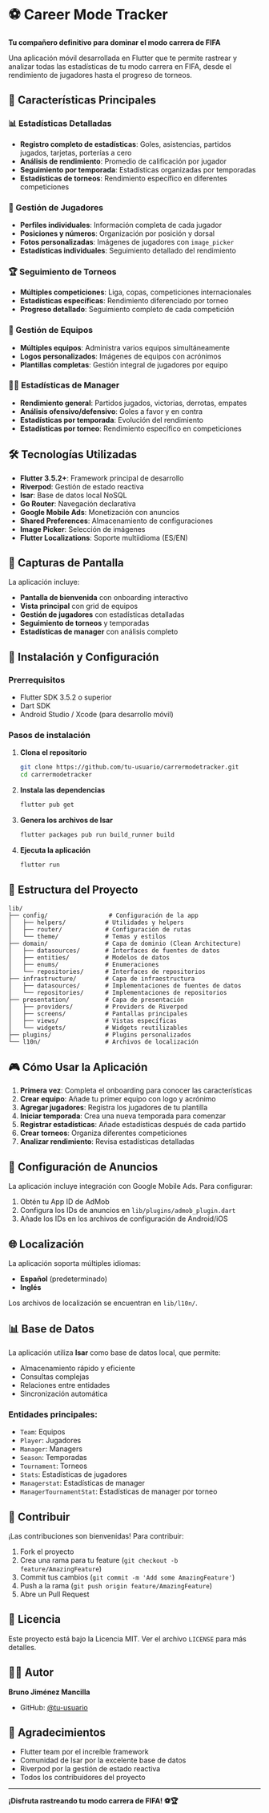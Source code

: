 # ⚽ Career Mode Tracker

**Tu compañero definitivo para dominar el modo carrera de FIFA**

Una aplicación móvil desarrollada en Flutter que te permite rastrear y analizar todas las estadísticas de tu modo carrera en FIFA, desde el rendimiento de jugadores hasta el progreso de torneos.

## 🚀 Características Principales

### 📊 Estadísticas Detalladas
- **Registro completo de estadísticas**: Goles, asistencias, partidos jugados, tarjetas, porterías a cero
- **Análisis de rendimiento**: Promedio de calificación por jugador
- **Seguimiento por temporada**: Estadísticas organizadas por temporadas
- **Estadísticas de torneos**: Rendimiento específico en diferentes competiciones

### 👥 Gestión de Jugadores
- **Perfiles individuales**: Información completa de cada jugador
- **Posiciones y números**: Organización por posición y dorsal
- **Fotos personalizadas**: Imágenes de jugadores con `image_picker`
- **Estadísticas individuales**: Seguimiento detallado del rendimiento

### 🏆 Seguimiento de Torneos
- **Múltiples competiciones**: Liga, copas, competiciones internacionales
- **Estadísticas específicas**: Rendimiento diferenciado por torneo
- **Progreso detallado**: Seguimiento completo de cada competición

### 🎯 Gestión de Equipos
- **Múltiples equipos**: Administra varios equipos simultáneamente
- **Logos personalizados**: Imágenes de equipos con acrónimos
- **Plantillas completas**: Gestión integral de jugadores por equipo

### 👨‍💼 Estadísticas de Manager
- **Rendimiento general**: Partidos jugados, victorias, derrotas, empates
- **Análisis ofensivo/defensivo**: Goles a favor y en contra
- **Estadísticas por temporada**: Evolución del rendimiento
- **Estadísticas por torneo**: Rendimiento específico en competiciones

## 🛠️ Tecnologías Utilizadas

- **Flutter 3.5.2+**: Framework principal de desarrollo
- **Riverpod**: Gestión de estado reactiva
- **Isar**: Base de datos local NoSQL
- **Go Router**: Navegación declarativa
- **Google Mobile Ads**: Monetización con anuncios
- **Shared Preferences**: Almacenamiento de configuraciones
- **Image Picker**: Selección de imágenes
- **Flutter Localizations**: Soporte multiidioma (ES/EN)

## 📱 Capturas de Pantalla

La aplicación incluye:
- **Pantalla de bienvenida** con onboarding interactivo
- **Vista principal** con grid de equipos
- **Gestión de jugadores** con estadísticas detalladas
- **Seguimiento de torneos** y temporadas
- **Estadísticas de manager** con análisis completo

## 🚀 Instalación y Configuración

### Prerrequisitos
- Flutter SDK 3.5.2 o superior
- Dart SDK
- Android Studio / Xcode (para desarrollo móvil)

### Pasos de instalación

1. **Clona el repositorio**
   ```bash
   git clone https://github.com/tu-usuario/carrermodetracker.git
   cd carrermodetracker
   ```

2. **Instala las dependencias**
   ```bash
   flutter pub get
   ```

3. **Genera los archivos de Isar**
   ```bash
   flutter packages pub run build_runner build
   ```

4. **Ejecuta la aplicación**
   ```bash
   flutter run
   ```

## 📁 Estructura del Proyecto

```
lib/
├── config/                 # Configuración de la app
│   ├── helpers/           # Utilidades y helpers
│   ├── router/            # Configuración de rutas
│   └── theme/             # Temas y estilos
├── domain/                # Capa de dominio (Clean Architecture)
│   ├── datasources/       # Interfaces de fuentes de datos
│   ├── entities/          # Modelos de datos
│   ├── enums/             # Enumeraciones
│   └── repositories/      # Interfaces de repositorios
├── infrastructure/        # Capa de infraestructura
│   ├── datasources/       # Implementaciones de fuentes de datos
│   └── repositories/      # Implementaciones de repositorios
├── presentation/          # Capa de presentación
│   ├── providers/         # Providers de Riverpod
│   ├── screens/           # Pantallas principales
│   ├── views/             # Vistas específicas
│   └── widgets/           # Widgets reutilizables
├── plugins/               # Plugins personalizados
└── l10n/                  # Archivos de localización
```

## 🎮 Cómo Usar la Aplicación

1. **Primera vez**: Completa el onboarding para conocer las características
2. **Crear equipo**: Añade tu primer equipo con logo y acrónimo
3. **Agregar jugadores**: Registra los jugadores de tu plantilla
4. **Iniciar temporada**: Crea una nueva temporada para comenzar
5. **Registrar estadísticas**: Añade estadísticas después de cada partido
6. **Crear torneos**: Organiza diferentes competiciones
7. **Analizar rendimiento**: Revisa estadísticas detalladas

## 🔧 Configuración de Anuncios

La aplicación incluye integración con Google Mobile Ads. Para configurar:

1. Obtén tu App ID de AdMob
2. Configura los IDs de anuncios en `lib/plugins/admob_plugin.dart`
3. Añade los IDs en los archivos de configuración de Android/iOS

## 🌐 Localización

La aplicación soporta múltiples idiomas:
- **Español** (predeterminado)
- **Inglés**

Los archivos de localización se encuentran en `lib/l10n/`.

## 📊 Base de Datos

La aplicación utiliza **Isar** como base de datos local, que permite:
- Almacenamiento rápido y eficiente
- Consultas complejas
- Relaciones entre entidades
- Sincronización automática

### Entidades principales:
- `Team`: Equipos
- `Player`: Jugadores
- `Manager`: Managers
- `Season`: Temporadas
- `Tournament`: Torneos
- `Stats`: Estadísticas de jugadores
- `Managerstat`: Estadísticas de manager
- `ManagerTournamentStat`: Estadísticas de manager por torneo

## 🤝 Contribuir

¡Las contribuciones son bienvenidas! Para contribuir:

1. Fork el proyecto
2. Crea una rama para tu feature (`git checkout -b feature/AmazingFeature`)
3. Commit tus cambios (`git commit -m 'Add some AmazingFeature'`)
4. Push a la rama (`git push origin feature/AmazingFeature`)
5. Abre un Pull Request

## 📝 Licencia

Este proyecto está bajo la Licencia MIT. Ver el archivo `LICENSE` para más detalles.

## 👨‍💻 Autor

**Bruno Jiménez Mancilla**
- GitHub: [@tu-usuario](https://github.com/tu-usuario)

## 🙏 Agradecimientos

- Flutter team por el increíble framework
- Comunidad de Isar por la excelente base de datos
- Riverpod por la gestión de estado reactiva
- Todos los contribuidores del proyecto

---

**¡Disfruta rastreando tu modo carrera de FIFA! ⚽🏆**

